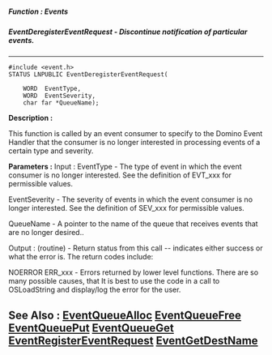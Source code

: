 ##### Function : Events
##### EventDeregisterEventRequest - Discontinue notification of particular events.
---
```
#include <event.h>
STATUS LNPUBLIC EventDeregisterEventRequest(

	WORD  EventType,
	WORD  EventSeverity,
	char far *QueueName);
```
**Description :**

This function is called by an event consumer to specify to the Domino Event 
Handler that the consumer is no longer interested in processing events of a 
certain type and severity.

**Parameters :**
Input :
EventType  -  The type of event in which the event consumer is no longer interested.  See the definition of EVT_xxx for permissible values.

EventSeverity  -  The severity of events in which the event consumer is no longer interested.  See the definition of SEV_xxx for permissible values.

QueueName  -  A pointer to the name of the queue that receives events that are no longer desired..

Output :
(routine)  -  Return status from this call -- indicates either success or what the error is. The return codes include:

NOERROR
ERR_xxx - Errors returned by lower level functions.  There are so many possible causes, that It is best to use the code in a call to OSLoadString and display/log the error for the user.





**See Also :**
[EventQueueAlloc](/domino-c-api-docs/reference/Func/EventQueueAlloc)
[EventQueueFree](/domino-c-api-docs/reference/Func/EventQueueFree)
[EventQueuePut](/domino-c-api-docs/reference/Func/EventQueuePut)
[EventQueueGet](/domino-c-api-docs/reference/Func/EventQueueGet)
[EventRegisterEventRequest](/domino-c-api-docs/reference/Func/EventRegisterEventRequest)
[EventGetDestName](/domino-c-api-docs/reference/Func/EventGetDestName)
---
